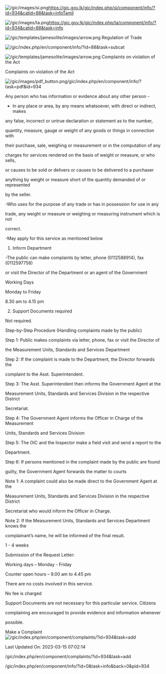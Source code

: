 <!-- Source: https://gic.gov.lk/gic/index.php/en/component/info/?id=934&catid=88&task=info -->

![/gic/images/si.png](/gic/images/si.png)https://gic.gov.lk/gic/index.php/si/component/info/?id=934&catid=88&task=infoTamil

![/gic/images/ta.png](/gic/images/ta.png)https://gic.gov.lk/gic/index.php/ta/component/info/?id=934&catid=88&task=info

![/gic/templates/jamesolite/images/arrow.png](/gic/templates/jamesolite/images/arrow.png) Regulation of Trade

![/gic/index.php/en/component/info/?id=88&task=subcat](/gic/index.php/en/component/info/?id=88&task=subcat)

![/gic/templates/jamesolite/images/arrow.png](/gic/templates/jamesolite/images/arrow.png) Complaints on violation of the Act

Complaints on violation of the Act

![/gic/images/pdf_button.png](/gic/images/pdf_button.png)/gic/index.php/en/component/info/?task=pdf&id=934

Any person who has information or evidence about any other person -

- In any place or area, by any means whatsoever, with direct or indirect, makes

any false, incorrect or untrue declaration or statement as to the number,

quantity, measure, gauge or weight of any goods or things in connection with

their purchase, sale, weighing or measurement or in the computation of any

charges for services rendered on the basis of weight or measure, or who sells,

or causes to be sold or delivers or causes to be delivered to a purchaser

anything by weight or measure short of the quantity demanded of or represented

by the seller.

-Who uses for the purpose of any trade or has in possession for use in any

trade, any weight or measure or weighing or measuring instrument which is not

correct.

-May apply for this service as mentioned below

1. Inform Department

-The public can make complaints by letter, phone (0112588914), fax (0112597758)

or visit the Director of the Department or an agent of the Government

Working Days

Monday to Friday

8.30 am to 4.15 pm

2. Support Documents required

Not required.

Step-by-Step Procedure (Handling complaints made by the public)

Step 1: Public makes complaints via letter, phone, fax or visit the Director of

the Measurement Units, Standards and Services Department

Step 2: If the complaint is made to the Department, the Director forwards the

complaint to the Asst. Superintendent.

Step 3: The Asst. Superintendent then informs the Government Agent at the

Measurement Units, Standards and Services Division in the respective District

Secretariat.

Step 4: The Government Agent informs the Officer in Charge of the Measurement

Units, Standards and Services Division

Step 5: The OIC and the Inspector make a field visit and send a report to the

Department.

Step 6: If persons mentioned in the complaint made by the public are found

guilty, the Government Agent forwards the matter to courts

Note 1: A complaint could also be made direct to the Government Agent at the

Measurement Units, Standards and Services Division in the respective District

Secretariat who would inform the Officer in Charge.

Note 2: If the Measurement Units, Standards and Services Department knows the

complainant’s name, he will be informed of the final result.

1 - 4 weeks

Submission of the Request Letter:

Working days – Monday - Friday

Counter open hours – 9.00 am to 4.45 pm

There are no costs involved in this service.

No fee is charged

Support Documents are not necessary for this particular service. Citizens

complaining are encouraged to provide evidence and information whenever

possible.

Make a Complaint ![/gic/index.php/en/component/complaints/?id=934&task=add](/gic/index.php/en/component/complaints/?id=934&task=add)

Last Updated On: 2023-03-15 07:02:14

/gic/index.php/en/component/complaints/?id=934&task=add

/gic/index.php/en/component/info/?id=0&task=info&back=0&pid=934
